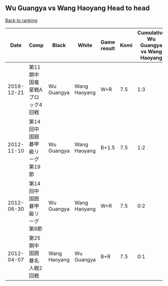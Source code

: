 ## Wu Guangya vs Wang Haoyang Head to head

[Back to ranking](../../index.md)




| **Date** | **Comp** | **Black** | **White** | **Game result** | **Komi** | **Cumulative Wu Guangya vs Wang Haoyang** | **Wu Guangya streak** | **Wang Haoyang streak** | 
| --- | --- | --- | --- | --- | --- | --- | --- | --- |
| 2019-12-21 | 第11期中国竜星戦Aブロック4回戦 | Wu Guangya | Wang Haoyang | W+R | 7.5 | 1:3 | 0 | 1 | 
| 2012-11-10 | 第14回中国囲碁甲級リーグ第19節 | Wu Guangya | Wang Haoyang | B+1.5 | 7.5 | 1:2 | 1 | 0 | 
| 2012-06-30 | 第14回中国囲碁甲級リーグ第8節 | Wu Guangya | Wang Haoyang | W+R | 7.5 | 0:2 | 0 | 2 | 
| 2012-04-07 | 第25期中国囲碁名人戦2回戦 | Wang Haoyang | Wu Guangya | B+R | 7.5 | 0:1 | 0 | 1 |




